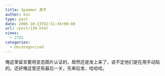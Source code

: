 ```yaml
---
title: Spammer 真牛
author: kxn
type: post
date: 2006-10-23T02:51:45+00:00
url: /post/139.html
views:
  - 2742
categories:
  - Uncategorized
---
```


俺这里留言要用变态图片认证的，居然还是发上来了，说不定他们是在用手动贴的。还好俺这里还有最后一关，先审后发，哈哈哈。
